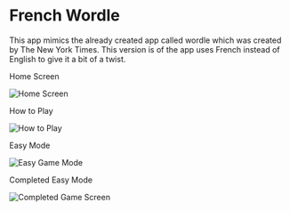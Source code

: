 # French Wordle
This app mimics the already created app called wordle which was created by The New York Times.
This version is of the app uses French instead of English to give it a bit of a twist.



Home Screen



![Home Screen ](https://user-images.githubusercontent.com/58831511/194379731-2d4ef855-bc7b-4038-8cda-8cad329aa548.png)



How to Play



![How to Play](https://user-images.githubusercontent.com/58831511/194379808-04d722c3-b83b-416d-9420-9baa32b3f5e2.png)



Easy Mode



![Easy Game Mode](https://user-images.githubusercontent.com/58831511/194379845-4e96996d-e8b5-436b-9b0d-50f9c8c2f881.png)



Completed Easy Mode



![Completed Game Screen](https://user-images.githubusercontent.com/58831511/194379864-3ed96087-0594-48fe-8cde-f9408eb2205a.png)
